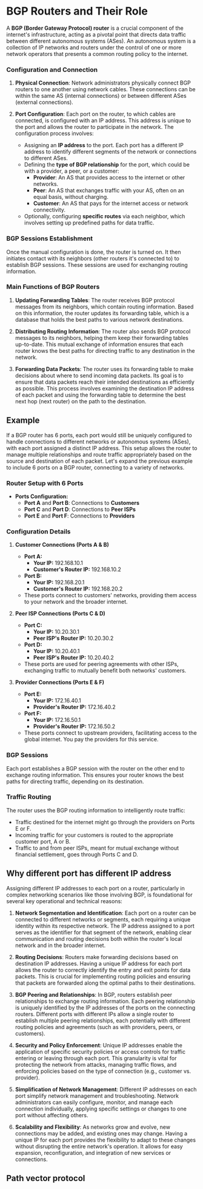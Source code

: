 # BGP Routers and Their Role

A **BGP (Border Gateway Protocol) router** is a crucial component of the internet's infrastructure, acting as a pivotal point that directs data traffic between different autonomous systems (ASes). An autonomous system is a collection of IP networks and routers under the control of one or more network operators that presents a common routing policy to the internet.

### Configuration and Connection

1. **Physical Connection**: Network administrators physically connect BGP routers to one another using network cables. These connections can be within the same AS (internal connections) or between different ASes (external connections).

2. **Port Configuration**: Each port on the router, to which cables are connected, is configured with an IP address. This address is unique to the port and allows the router to participate in the network. The configuration process involves:
   - Assigning an **IP address** to the port. Each port has a different IP address to identify different segments of the network or connections to different ASes.
   - Defining the **type of BGP relationship** for the port, which could be with a provider, a peer, or a customer:
     - **Provider**: An AS that provides access to the internet or other networks.
     - **Peer**: An AS that exchanges traffic with your AS, often on an equal basis, without charging.
     - **Customer**: An AS that pays for the internet access or network connectivity.
   - Optionally, configuring **specific routes** via each neighbor, which involves setting up predefined paths for data traffic.

### BGP Sessions Establishment

Once the manual configuration is done, the router is turned on. It then initiates contact with its neighbors (other routers it's connected to) to establish BGP sessions. These sessions are used for exchanging routing information.

### Main Functions of BGP Routers

1. **Updating Forwarding Tables**: The router receives BGP protocol messages from its neighbors, which contain routing information. Based on this information, the router updates its forwarding table, which is a database that holds the best paths to various network destinations.

2. **Distributing Routing Information**: The router also sends BGP protocol messages to its neighbors, helping them keep their forwarding tables up-to-date. This mutual exchange of information ensures that each router knows the best paths for directing traffic to any destination in the network.

3. **Forwarding Data Packets**: The router uses its forwarding table to make decisions about where to send incoming data packets. Its goal is to ensure that data packets reach their intended destinations as efficiently as possible. This process involves examining the destination IP address of each packet and using the forwarding table to determine the best next hop (next router) on the path to the destination.

## Example

If a BGP router has 6 ports, each port would still be uniquely configured to handle connections to different networks or autonomous systems (ASes), with each port assigned a distinct IP address. This setup allows the router to manage multiple relationships and route traffic appropriately based on the source and destination of each packet. Let's expand the previous example to include 6 ports on a BGP router, connecting to a variety of networks.

### Router Setup with 6 Ports

- **Ports Configuration:**
  - **Port A** and **Port B**: Connections to **Customers**
  - **Port C** and **Port D**: Connections to **Peer ISPs**
  - **Port E** and **Port F**: Connections to **Providers**

### Configuration Details

1. **Customer Connections (Ports A & B)**
   - **Port A:**
     - **Your IP:** 192.168.10.1
     - **Customer's Router IP:** 192.168.10.2
   - **Port B:**
     - **Your IP:** 192.168.20.1
     - **Customer's Router IP:** 192.168.20.2
   - These ports connect to customers' networks, providing them access to your network and the broader internet.

2. **Peer ISP Connections (Ports C & D)**
   - **Port C:**
     - **Your IP:** 10.20.30.1
     - **Peer ISP's Router IP:** 10.20.30.2
   - **Port D:**
     - **Your IP:** 10.20.40.1
     - **Peer ISP's Router IP:** 10.20.40.2
   - These ports are used for peering agreements with other ISPs, exchanging traffic to mutually benefit both networks' customers.

3. **Provider Connections (Ports E & F)**
   - **Port E:**
     - **Your IP:** 172.16.40.1
     - **Provider's Router IP:** 172.16.40.2
   - **Port F:**
     - **Your IP:** 172.16.50.1
     - **Provider's Router IP:** 172.16.50.2
   - These ports connect to upstream providers, facilitating access to the global internet. You pay the providers for this service.

### BGP Sessions

Each port establishes a BGP session with the router on the other end to exchange routing information. This ensures your router knows the best paths for directing traffic, depending on its destination.

### Traffic Routing

The router uses the BGP routing information to intelligently route traffic:
- Traffic destined for the internet might go through the providers on Ports E or F.
- Incoming traffic for your customers is routed to the appropriate customer port, A or B.
- Traffic to and from peer ISPs, meant for mutual exchange without financial settlement, goes through Ports C and D.

## Why different port has different IP address

Assigning different IP addresses to each port on a router, particularly in complex networking scenarios like those involving BGP, is foundational for several key operational and technical reasons:

1. **Network Segmentation and Identification**: Each port on a router can be connected to different networks or segments, each requiring a unique identity within its respective network. The IP address assigned to a port serves as the identifier for that segment of the network, enabling clear communication and routing decisions both within the router's local network and in the broader internet.

2. **Routing Decisions**: Routers make forwarding decisions based on destination IP addresses. Having a unique IP address for each port allows the router to correctly identify the entry and exit points for data packets. This is crucial for implementing routing policies and ensuring that packets are forwarded along the optimal paths to their destinations.

3. **BGP Peering and Relationships**: In BGP, routers establish peer relationships to exchange routing information. Each peering relationship is uniquely identified by the IP addresses of the ports on the connecting routers. Different ports with different IPs allow a single router to establish multiple peering relationships, each potentially with different routing policies and agreements (such as with providers, peers, or customers).

4. **Security and Policy Enforcement**: Unique IP addresses enable the application of specific security policies or access controls for traffic entering or leaving through each port. This granularity is vital for protecting the network from attacks, managing traffic flows, and enforcing policies based on the type of connection (e.g., customer vs. provider).

5. **Simplification of Network Management**: Different IP addresses on each port simplify network management and troubleshooting. Network administrators can easily configure, monitor, and manage each connection individually, applying specific settings or changes to one port without affecting others.

6. **Scalability and Flexibility**: As networks grow and evolve, new connections may be added, and existing ones may change. Having a unique IP for each port provides the flexibility to adapt to these changes without disrupting the entire network's operation. It allows for easy expansion, reconfiguration, and integration of new services or connections.


## Path vector protocol
